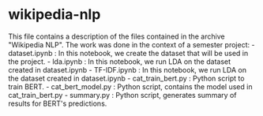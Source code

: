 # wikipedia-nlp

This file contains a description of the files contained in the archive "Wikipedia NLP". The work was done in the context of a semester project:
	- dataset.ipynb : In this notebook, we create the dataset that will be used in the project. 
	- lda.ipynb : In this notebook, we run LDA on the dataset created in dataset.ipynb
	- TF-IDF.ipynb : In this notebook, we run LDA on the dataset created in dataset.ipynb
	- cat_train_bert.py : Python script to train BERT. 
	- cat_bert_model.py : Python script, contains the model used in cat_train_bert.py
	- summary.py : Python script, generates summary of results for BERT's predictions.




